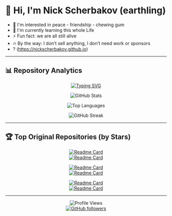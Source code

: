 # 👋 Hi, I'm Nick Scherbakov (earthling)

- 👀 I'm interested in peace - friendship - chewing gum  
- 🌱 I'm currently learning this whole Life  
- ⚡ Fun fact: we are all still alive
- 🔥 By the way: I don’t sell anything, I don’t need work or sponsors
- ? (https://nickscherbakov.github.io)
---

## 📊 Repository Analytics

<div align="center">

[![Typing SVG](https://readme-typing-svg.demolab.com/?lines=⭐+Total+Stars%3A+Loading...;🍴+Total+Forks%3A+Calculating...;📂+Public+Repositories%3A+27+original+projects;💻+Primary+Languages%3A+Python,+JavaScript,+TypeScript;🔥+Commit+Activity%3A+Daily+updates;📈+Real-time+stats+loading...&font=Fira%20Code&size=22&duration=4000&pause=1000&color=2E9EFF&center=true&vCenter=true&width=800&height=60)](https://github.com/NickScherbakov)

</div>

<div align="center">

![GitHub Stats](https://github-readme-stats.vercel.app/api?username=NickScherbakov&show_icons=true&theme=tokyonight&hide_border=true&bg_color=0D1117&title_color=2E9EFF&icon_color=2E9EFF&text_color=C9D1D9&count_private=false)

![Top Languages](https://github-readme-stats.vercel.app/api/top-langs/?username=NickScherbakov&layout=compact&theme=tokyonight&hide_border=true&bg_color=0D1117&title_color=2E9EFF&text_color=C9D1D9&exclude_repo=petals,LangChain-Tutorial,llama-gpt,LocalAI,langchain,petals.dev)

</div>

<div align="center">

![GitHub Streak](https://streak-stats.demolab.com/?user=NickScherbakov&theme=tokyonight&hide_border=true&background=0D1117&stroke=2E9EFF&ring=2E9EFF&fire=FF6B6B&currStreakLabel=2E9EFF&sideNums=C9D1D9&currStreakNum=C9D1D9&dates=8B949E)

</div>

---

## 🏆 Top Original Repositories (by Stars)

<div align="center">

[![Readme Card](https://github-readme-stats.vercel.app/api/pin/?username=NickScherbakov&repo=very-simple-tetris-created-by-Copilot&theme=tokyonight&hide_border=true&bg_color=0D1117&title_color=2E9EFF&icon_color=2E9EFF&text_color=C9D1D9)](https://github.com/NickScherbakov/very-simple-tetris-created-by-Copilot)  
[![Readme Card](https://github-readme-stats.vercel.app/api/pin/?username=NickScherbakov&repo=bridge-rescue-archive&theme=tokyonight&hide_border=true&bg_color=0D1117&title_color=2E9EFF&icon_color=2E9EFF&text_color=C9D1D9)](https://github.com/NickScherbakov/bridge-rescue-archive)  

[![Readme Card](https://github-readme-stats.vercel.app/api/pin/?username=NickScherbakov&repo=NickScherbakov&theme=tokyonight&hide_border=true&bg_color=0D1117&title_color=2E9EFF&icon_color=2E9EFF&text_color=C9D1D9)](https://github.com/NickScherbakov/NickScherbakov)  
[![Readme Card](https://github-readme-stats.vercel.app/api/pin/?username=NickScherbakov&repo=GC-Forged-Pylot&theme=tokyonight&hide_border=true&bg_color=0D1117&title_color=2E9EFF&icon_color=2E9EFF&text_color=C9D1D9)](https://github.com/NickScherbakov/GC-Forged-Pylot)  

[![Readme Card](https://github-readme-stats.vercel.app/api/pin/?username=NickScherbakov&repo=VanyaVPN-installer&theme=tokyonight&hide_border=true&bg_color=0D1117&title_color=2E9EFF&icon_color=2E9EFF&text_color=C9D1D9)](https://github.com/NickScherbakov/VanyaVPN-installer)  
[![Readme Card](https://github-readme-stats.vercel.app/api/pin/?username=NickScherbakov&repo=Who-Are-You-Without-the-CLI-&theme=tokyonight&hide_border=true&bg_color=0D1117&title_color=2E9EFF&icon_color=2E9EFF&text_color=C9D1D9)](https://github.com/NickScherbakov/Who-Are-You-Without-the-CLI-)

</div>

---

<div align="center">

![Profile Views](https://komarev.com/ghpvc/?username=NickScherbakov&color=2E9EFF&style=flat-square&label=Profile+Views)  
[![GitHub followers](https://img.shields.io/github/followers/NickScherbakov?style=flat-square&color=2E9EFF&label=Followers)](https://github.com/NickScherbakov?tab=followers)

</div>
